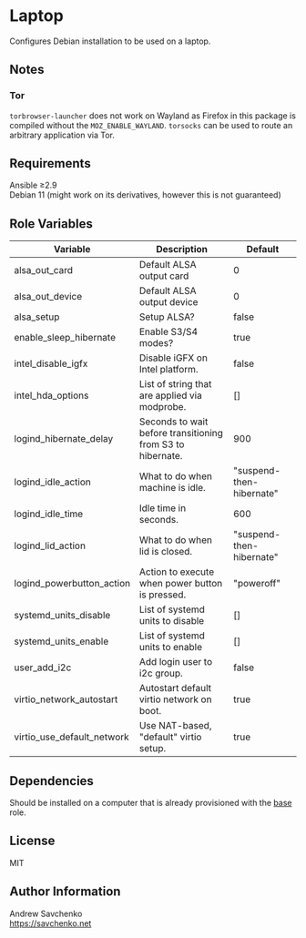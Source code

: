 # Laptop

Configures Debian installation to be used on a laptop. 

## Notes

### Tor

`torbrowser-launcher` does not work on Wayland as Firefox in this package is compiled without the `MOZ_ENABLE_WAYLAND`.
`torsocks` can be used to route an arbitrary application via Tor.

## Requirements

Ansible ≥2.9  
Debian 11 (might work on its derivatives, however this is not guaranteed)

## Role Variables

| Variable                   | Description                                                | Default                  |
|----------------------------|------------------------------------------------------------|--------------------------|
| alsa_out_card              | Default ALSA output card                                   | 0                        |
| alsa_out_device            | Default ALSA output device                                 | 0                        |
| alsa_setup                 | Setup ALSA?                                                | false                    |
| enable_sleep_hibernate     | Enable S3/S4 modes?                                        | true                     |
| intel_disable_igfx         | Disable iGFX on Intel platform.                            | false                    |
| intel_hda_options          | List of string that are applied via modprobe.              | []                       |
| logind_hibernate_delay     | Seconds to wait before transitioning from S3 to hibernate. | 900                      |
| logind_idle_action         | What to do when machine is idle.                           | "suspend-then-hibernate" |
| logind_idle_time           | Idle time in seconds.                                      | 600                      |
| logind_lid_action          | What to do when lid is closed.                             | "suspend-then-hibernate" |
| logind_powerbutton_action  | Action to execute when power button is pressed.            | "poweroff"               |
| systemd_units_disable      | List of systemd units to disable                           | []                       |
| systemd_units_enable       | List of systemd units to enable                            | []                       |
| user_add_i2c               | Add login user to i2c group.                               | false                    |
| virtio_network_autostart   | Autostart default virtio network on boot.                  | true                     |
| virtio_use_default_network | Use NAT-based, "default" virtio setup.                     | true                     |


## Dependencies
Should be installed on a computer that is already provisioned with the [base](https://github.com/savchenko/debian/roles/base/README.md) role.

## License
MIT

## Author Information
Andrew Savchenko  
https://savchenko.net
